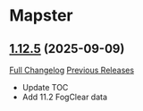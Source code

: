 # Mapster

## [1.12.5](https://github.com/Nevcairiel/Mapster/tree/1.12.5) (2025-09-09)
[Full Changelog](https://github.com/Nevcairiel/Mapster/compare/1.12.4...1.12.5) [Previous Releases](https://github.com/Nevcairiel/Mapster/releases)

- Update TOC  
- Add 11.2 FogClear data  
